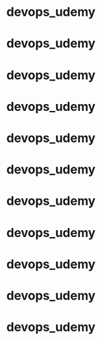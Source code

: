 # devops_udemy
# devops_udemy
# devops_udemy
# devops_udemy
# devops_udemy
# devops_udemy
# devops_udemy
# devops_udemy
# devops_udemy
# devops_udemy
# devops_udemy